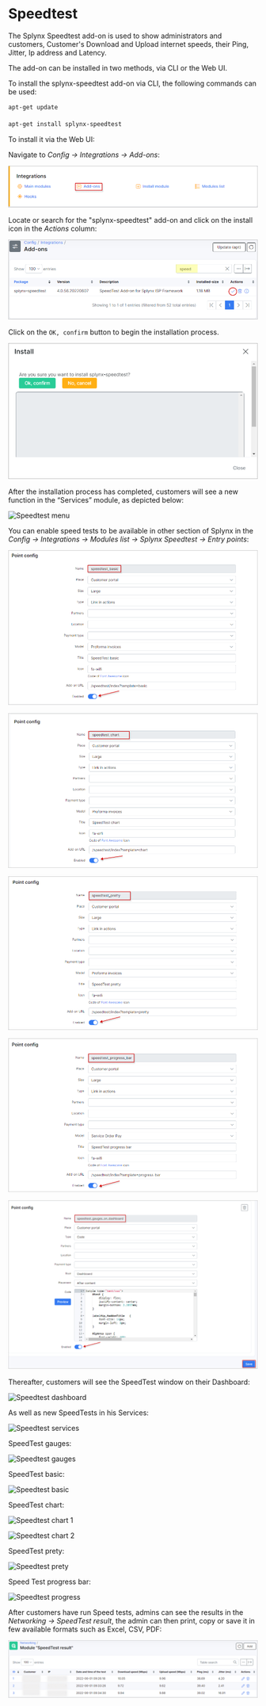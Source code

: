 Speedtest
=========

The Splynx Speedtest add-on is used to show administrators and customers, Customer's Download and Upload internet speeds, their Ping, Jitter, Ip address and Latency.

The add-on can be installed in two methods, via CLI or the Web UI.

To install the splynx-speedtest add-on via CLI, the following commands can be used:
```bash
apt-get update

apt-get install splynx-speedtest
```
To install it via the Web UI:

Navigate to *Config → Integrations → Add-ons*:

![Add-ons](0.png)

Locate or search for the "splynx-speedtest" add-on and click on the install icon in the *Actions* column:

![Integrations addons](config_integrations.png)

Click on the `OK, confirm` button to begin the installation process.

![Install](2.png)

After the installation process has completed, customers will see a new function in the “Services” module, as depicted below:

![Speedtest menu](speedtest_menu.png)

You can enable speed tests to be available in other section of Splynx in the *Config → Integrations → Modules list → Splynx Speedtest → Entry points*:

![Entry point 1](entry_point_1.png)

![Entry point 2](entry_point_2.png)

![Entry point 3](entry_point_3.png)

![Entry point 4](entry_point_4.png)

![Entry point 5](entry_point_5.png)

Thereafter, customers will see the SpeedTest window on their Dashboard:

![Speedtest dashboard](speedtest_dashboard.png)

As well as new SpeedTests in his Services:

![Speedtest services](speedtest_services.png)

SpeedTest gauges:

![Speedtest gauges](speedtest_gauges.png)

SpeedTest basic:

![Speedtest basic](speedtest_basic.png)

SpeedTest chart:

![Speedtest chart 1](speedtest_chart_1.png)

![Speedtest chart 2](speedtest_chart_2.png)

SpeedTest prety:

![Speedtest prety](speedtest_prety.png)

Speed Test progress bar:

![Speedtest progress](speedtest_progress.png)

After customers have run Speed tests, admins can see the results in the *Networking → SpeedTest result*, the admin can then print, copy or save it in few available formats such as Excel, CSV, PDF:

![Speedtest results](speedtest_results.png)
